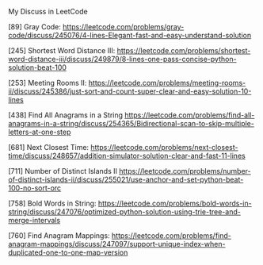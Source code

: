 My Discuss in LeetCode

[89] Gray Code:
https://leetcode.com/problems/gray-code/discuss/245076/4-lines-Elegant-fast-and-easy-understand-solution

[245] Shortest Word Distance III:
https://leetcode.com/problems/shortest-word-distance-iii/discuss/249879/8-lines-one-pass-concise-python-solution-beat-100

[253] Meeting Rooms II:
https://leetcode.com/problems/meeting-rooms-ii/discuss/245386/just-sort-and-count-super-clear-and-easy-solution-10-lines

[438] Find All Anagrams in a String
https://leetcode.com/problems/find-all-anagrams-in-a-string/discuss/254365/Bidirectional-scan-to-skip-multiple-letters-at-one-step

[681] Next Closest Time:
https://leetcode.com/problems/next-closest-time/discuss/248657/addition-simulator-solution-clear-and-fast-11-lines

[711] Number of Distinct Islands II
https://leetcode.com/problems/number-of-distinct-islands-ii/discuss/255021/use-anchor-and-set-python-beat-100-no-sort-orc

[758] Bold Words in String:
https://leetcode.com/problems/bold-words-in-string/discuss/247076/optimized-python-solution-using-trie-tree-and-merge-intervals

[760] Find Anagram Mappings:
https://leetcode.com/problems/find-anagram-mappings/discuss/247097/support-unique-index-when-duplicated-one-to-one-map-version
